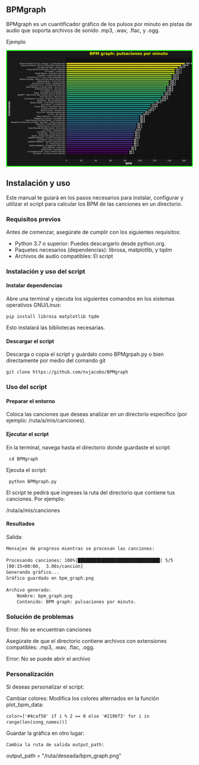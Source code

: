 ## BPMgraph 

BPMgraph es un cuantificador gráfico de los pulsos por minuto en pistas de audio que soporta archivos de sonido .mp3, .wav, .flac, y .ogg.

Ejemplo 

[![Ejemplo](BPMgraph.png)](BPMgraph.png)

## Instalación y uso 

Este manual te guiará en los pasos necesarios para instalar, configurar y utilizar el script para calcular los BPM de las canciones en un directorio.

### Requisitos previos 

Antes de comenzar, asegúrate de cumplir con los siguientes requisitos:

-    Python 3.7 o superior: Puedes descargarlo desde python.org.
-    Paquetes necesarios (dependencias): librosa, matplotlib, y tqdm
-    Archivos de audio compatibles: El script 

### Instalación y uso del script

#### Instalar dependencias

Abre una terminal y ejecuta los siguientes comandos en los sistemas operativos GNU/Linux:

    pip install librosa matplotlib tqdm

Esto instalará las bibliotecas necesarias.

#### Descargar el script

Descarga o copia el script y guárdalo como BPMgrpah.py o bien directamente por medio del comando git

    git clone https://github.com/nvjacobo/BPMgraph
    
### Uso del script

#### Preparar el entorno

Coloca las canciones que deseas analizar en un directorio específico (por ejemplo: /ruta/a/mis/canciones).

#### Ejecutar el script

En la terminal, navega hasta el directorio donde guardaste el script:

     cd BPMgraph

Ejecuta el script:

     python BPMgraph.py
    
El script te pedirá que ingreses la ruta del directorio que contiene tus canciones. Por ejemplo:
    
    
   /ruta/a/mis/canciones

#### Resultados 

Salida:

    Mensajes de progreso mientras se procesan las canciones:

    Procesando canciones: 100%|███████████████████████████████| 5/5 [00:15<00:00,  3.00s/canción]
    Generando gráfico...
    Gráfico guardado en bpm_graph.png

    Archivo generado:
        Nombre: bpm_graph.png
        Contenido: BPM graph: pulsaciones por minuto.

###  Solución de problemas
   
   Error: No se encuentran canciones

Asegúrate de que el directorio contiene archivos con extensiones compatibles: .mp3, .wav, .flac, .ogg.

   Error: No se puede abrir el archivo

###  Personalización

Si deseas personalizar el script:

Cambiar colores:
        Modifica los colores alternados en la función plot_bpm_data:

    color=['#4caf50' if i % 2 == 0 else '#2196f3' for i in range(len(song_names))]

Guardar la gráfica en otro lugar:

    Cambia la ruta de salida output_path:

output_path = "/ruta/deseada/bpm_graph.png"

